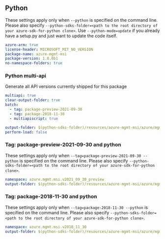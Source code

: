 ## Python

These settings apply only when `--python` is specified on the command line.
Please also specify `--python-sdks-folder=<path to the root directory of your azure-sdk-for-python clone>`.
Use `--python-mode=update` if you already have a setup.py and just want to update the code itself.

``` yaml $(python)
azure-arm: true
license-header: MICROSOFT_MIT_NO_VERSION
package-name: azure-mgmt-msi
package-version: 1.0.0b1
no-namespace-folders: true
```

### Python multi-api

Generate all API versions currently shipped for this package


```yaml $(python)
multiapi: true
clear-output-folder: true
batch:
  - tag: package-preview-2021-09-30
  - tag: package-2018-11-30
  - multiapiscript: true
```

``` yaml $(multiapiscript)
output-folder: $(python-sdks-folder)/resources/azure-mgmt-msi/azure/mgmt/msi/
perform-load: false
```

### Tag: package-preview-2021-09-30 and python

These settings apply only when `--tag=package-preview-2021-09-30 --python` is specified on the command line.
Please also specify `--python-sdks-folder=<path to the root directory of your azure-sdk-for-python clone>`.

``` yaml $(tag) == 'package-preview-2021-09-30'
namespace: azure.mgmt.msi.v2021_09_30_preview
output-folder: $(python-sdks-folder)/resources/azure-mgmt-msi/azure/mgmt/msi/v2021_09_30_preview
```

### Tag: package-2018-11-30 and python

These settings apply only when `--tag=package-2018-11-30 --python` is specified on the command line.
Please also specify `--python-sdks-folder=<path to the root directory of your azure-sdk-for-python clone>`.

``` yaml $(tag) == 'package-2018-11-30'
namespace: azure.mgmt.msi.v2018_11_30
output-folder: $(python-sdks-folder)/resources/azure-mgmt-msi/azure/mgmt/msi/v2018_11_30
```
